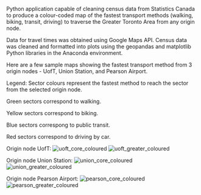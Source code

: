 Python application capable of cleaning census data from Statistics Canada to produce a colour-coded map of
the fastest transport methods (walking, biking, transit, driving) to traverse the Greater Toronto Area from any origin
node.

Data for travel times was obtained using Google Maps API. Census data was cleaned and formatted into plots
using the geopandas and matplotlib Python libraries in the Anaconda environment.

Here are a few sample maps showing the fastest transport method from 3 origin nodes - UofT, Union Station, and Pearson Airport.

Legend: Sector colours represent the fastest method to reach the sector from the selected origin node. 

Green sectors correspond to walking.

Yellow sectors correspond to biking.

Blue sectors correspong to public transit.

Red sectors correspond to driving by car.

Origin node UofT:
![uoft_core_coloured](https://github.com/user-attachments/assets/94b053b2-eddf-4325-b2aa-3edf00004062)
![uoft_greater_coloured](https://github.com/user-attachments/assets/3900ec5a-f629-479a-88e6-bb70ad4a9977)

Origin node Union Station:
![union_core_coloured](https://github.com/user-attachments/assets/db8c8c8b-3f13-469f-b09e-6a4d1d555b4a)
![union_greater_coloured](https://github.com/user-attachments/assets/d11ff39e-acad-4614-a56a-58fb6b80bf9b)

Origin node Pearson Airport:
![pearson_core_coloured](https://github.com/user-attachments/assets/115701b7-9bd4-4922-bdd4-8e04952677cb)
![pearson_greater_coloured](https://github.com/user-attachments/assets/0223595c-a3d1-4a8f-8f29-96fd72542c07)
